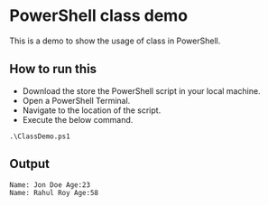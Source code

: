 # PowerShell class demo

This is a demo to show the usage of class in PowerShell.

## How to run this

- Download the store the PowerShell script in your local machine.
- Open a PowerShell Terminal.
- Navigate to the location of the script.
- Execute the below command.
```
.\ClassDemo.ps1
```

## Output

```
Name: Jon Doe Age:23
Name: Rahul Roy Age:58
```